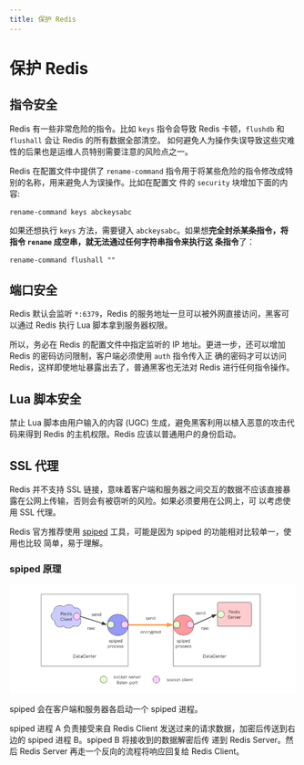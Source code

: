 ```yaml
---
title: 保护 Redis
---
```

# 保护 Redis
## 指令安全
Redis 有一些非常危险的指令。比如 `keys` 指令会导致 Redis 卡顿，`flushdb` 和 `flushall` 会让 Redis 的所有数据全部清空。
如何避免人为操作失误导致这些灾难性的后果也是运维人员特别需要注意的风险点之一。

Redis 在配置文件中提供了 `rename-command` 指令用于将某些危险的指令修改成特别的名称，用来避免人为误操作。比如在配置文
件的 `security` 块增加下面的内容:
```
rename-command keys abckeysabc
```

如果还想执行 `keys` 方法，需要键入 `abckeysabc`。如果想**完全封杀某条指令，将指令 `rename` 成空串，就无法通过任何字符串指令来执行这
条指令**了：
```
rename-command flushall ""
```

## 端口安全
Redis 默认会监听 `*:6379`，Redis 的服务地址一旦可以被外网直接访问，黑客可以通过 Redis 执行 Lua 脚本拿到服务器权限。

所以，务必在 Redis 的配置文件中指定监听的 IP 地址。更进一步，还可以增加 Redis 的密码访问限制，客户端必须使用 `auth` 指令传入正
确的密码才可以访问 Redis，这样即使地址暴露出去了，普通黑客也无法对 Redis 进行任何指令操作。

## Lua 脚本安全
禁止 Lua 脚本由用户输入的内容 (UGC) 生成，避免黑客利用以植入恶意的攻击代码来得到 Redis 的主机权限。Redis 应该以普通用户的身份启动。

## SSL 代理
Redis 并不支持 SSL 链接，意味着客户端和服务器之间交互的数据不应该直接暴露在公网上传输，否则会有被窃听的风险。如果必须要用在公网上，可
以考虑使用 SSL 代理。

Redis 官方推荐使用 [spiped](http://www.tarsnap.com/spiped.html) 工具，可能是因为 spiped 的功能相对比较单一，使用也比较
简单，易于理解。

### spiped 原理
![](../../imgs/spiped.jpg)

spiped 会在客户端和服务器各启动一个 spiped 进程。

spiped 进程 A 负责接受来自 Redis Client 发送过来的请求数据，加密后传送到右边的 spiped 进程 B。spiped B 将接收到的数据解密后传
递到 Redis Server。然后 Redis Server 再走一个反向的流程将响应回复给 Redis Client。